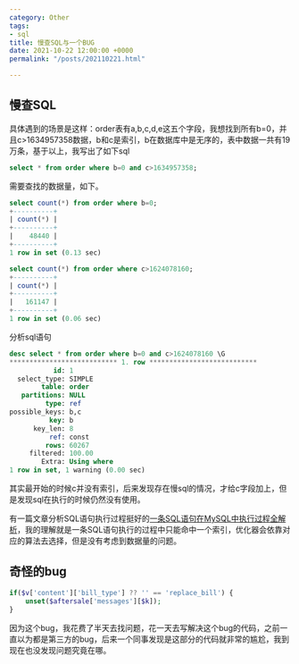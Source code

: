 ```yaml
---
category: Other
tags:
- sql
title: 慢查SQL与一个BUG
date: 2021-10-22 12:00:00 +0000
permalink: "/posts/202110221.html"

---
```

## 慢查SQL

具体遇到的场景是这样：order表有a,b,c,d,e这五个字段，我想找到所有b=0，并且c>1634957358数据，b和c是索引，b在数据库中是无序的，表中数据一共有19万条，基于以上，我写出了如下sql

```sql
select * from order where b=0 and c>1634957358;
```

需要查找的数据量，如下。

```sql
select count(*) from order where b=0;
+----------+
| count(*) |
+----------+
|    48440 |
+----------+
1 row in set (0.13 sec)
```

```sql
select count(*) from order where c>1624078160;
+----------+
| count(*) |
+----------+
|   161147 |
+----------+
1 row in set (0.06 sec)
```

分析sql语句

```sql
desc select * from order where b=0 and c>1624078160 \G
*************************** 1. row ***************************
           id: 1
  select_type: SIMPLE
        table: order
   partitions: NULL
         type: ref
possible_keys: b,c
          key: b
      key_len: 8
          ref: const
         rows: 60267
     filtered: 100.00
        Extra: Using where
1 row in set, 1 warning (0.00 sec)
```

其实最开始的时候c并没有索引，后来发现存在慢sql的情况，才给c字段加上，但是发现sql在执行的时候仍然没有使用。

有一篇文章分析SQL语句执行过程挺好的[一条SQL语句在MySQL中执行过程全解析](https://blog.csdn.net/weter_drop/article/details/93386581)，我的理解就是一条SQL语句执行的过程中只能命中一个索引，优化器会依靠对应的算法去选择，但是没有考虑到数据量的问题。

## 奇怪的bug

```php
if($v['content']['bill_type'] ?? '' == 'replace_bill') {
    unset($aftersale['messages'][$k]);
}
```

因为这个bug，我花费了半天去找问题，花一天去写解决这个bug的代码，之前一直以为都是第三方的bug，后来一个同事发现是这部分的代码就非常的尴尬，我到现在也没发现问题究竟在哪。
